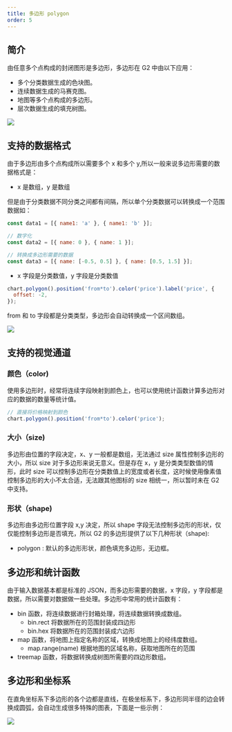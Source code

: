 ```yaml
---
title: 多边形 polygon
order: 5
---
```


## 简介

由任意多个点构成的封闭图形是多边形，多边形在 G2 中由以下应用：

- 多个分类数据生成的色块图。
- 连续数据生成的马赛克图。
- 地图等多个点构成的多边形。
- 层次数据生成的填充树图。

![](https://zos.alipayobjects.com/basement/skylark/0ad680ae14791833491503986d17c0/attach/4080/900/image.png#align=left&display=inline&height=499&originHeight=499&originWidth=836&status=done&style=none&width=836)

## 支持的数据格式

由于多边形由多个点构成所以需要多个 x 和多个 y,所以一般来说多边形需要的数据格式是：

- x 是数组，y 是数组

但是由于分类数据不同分类之间都有间隔，所以单个分类数据可以转换成一个范围数据如：

```javascript
const data1 = [{ name1: 'a' }, { name1: 'b' }];

// 数字化
const data2 = [{ name: 0 }, { name: 1 }];

// 转换成多边形需要的数据
const data3 = [{ name: [-0.5, 0.5] }, { name: [0.5, 1.5] }];
```

- x 字段是分类数值，y 字段是分类数值

```javascript
chart.polygon().position('from*to').color('price').label('price', {
  offset: -2,
});
```

from 和 to 字段都是分类类型，多边形会自动转换成一个区间数组。

![](https://zos.alipayobjects.com/basement/skylark/0ad6383d14791834913405347d7559/attach/4080/900/image.png#align=left&display=inline&height=458&originHeight=458&originWidth=902&status=done&style=none&width=902)

## 支持的视觉通道

### 颜色（color)

使用多边形时，经常将连续字段映射到颜色上，也可以使用统计函数计算多边形对应的数据的数量等统计值。

```javascript
// 直接将价格映射到颜色
chart.polygon().position('from*to').color('price');
```

### 大小（size)

多边形由位置的字段决定，x、y 一般都是数组，无法通过 size 属性控制多边形的大小，所以 size 对于多边形来说无意义。但是存在 x，y 是分类类型数值的情形，此时 size 可以控制多边形在分类数值上的宽度或者长度，这时候使用像素值控制多边形的大小不太合适，无法跟其他图标的 size 相统一，所以暂时未在 G2 中支持。

### 形状（shape)

多边形由多边形位置字段 x,y 决定，所以 shape 字段无法控制多边形的形状，仅仅能控制多边形是否填充，所以 G2 的多边形提供了以下几种形状（shape):

- polygon : 默认的多边形形状，颜色填充多边形，无边框。

## 多边形和统计函数

由于输入数据基本都是标准的 JSON，而多边形需要的数据，x 字段，y 字段都是数据，所以需要对数据做一些处理。多边形中常用的统计函数有：

- bin 函数，将连续数据进行封箱处理，将连续数据转换成数组。
  - bin.rect 将数据所在的范围封装成四边形
  - bin.hex 将数据所在的范围封装成六边形
- map 函数，将地图上指定名称的区域，转换成地图上的经纬度数组。
  - map.range(name) 根据地图的区域名称，获取地图所在的范围
- treemap 函数，将数据转换成树图所需要的四边形数组。

##

## 多边形和坐标系

在直角坐标系下多边形的各个边都是直线，在极坐标系下，多边形同半径的边会转换成圆弧，会自动生成很多特殊的图表，下面是一些示例：

![](https://zos.alipayobjects.com/basement/skylark/0ad680ae14791835854894028d17c0/attach/4080/900/image.png#align=left&display=inline&height=304&originHeight=304&originWidth=895&status=done&style=none&width=895)
